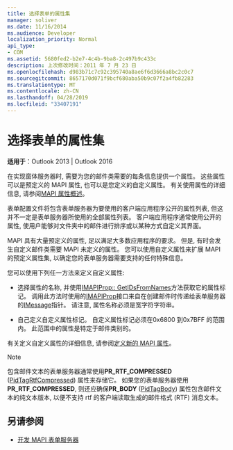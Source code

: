```yaml
---
title: 选择表单的属性集
manager: soliver
ms.date: 11/16/2014
ms.audience: Developer
localization_priority: Normal
api_type:
- COM
ms.assetid: 5680fed2-b2e7-4c4b-9ba8-2c497b9c433c
description: 上次修改时间：2011 年 7 月 23 日
ms.openlocfilehash: d983b71c7c92c395740a8ae6f6d3666a8bc2c0c7
ms.sourcegitcommit: 8657170d071f9bcf680aba50b9c07f2a4fb82283
ms.translationtype: MT
ms.contentlocale: zh-CN
ms.lasthandoff: 04/28/2019
ms.locfileid: "33407191"
---
```

# <a name="choosing-a-forms-property-set"></a>选择表单的属性集

**适用于**：Outlook 2013 | Outlook 2016 
  
在实现窗体服务器时, 需要为您的邮件类需要的每条信息提供一个属性。 这些属性可以是预定义的 MAPI 属性, 也可以是您定义的自定义属性。 有关使用属性的详细信息, 请参阅[MAPI 属性概述](mapi-property-overview.md)。
  
表单配置文件将包含表单服务器为要使用的客户端应用程序公开的属性列表, 但这并不一定是表单服务器所使用的全部属性列表。 客户端应用程序通常使用公开的属性, 使用户能够对文件夹中的邮件进行排序或以某种方式自定义其界面。
  
MAPI 具有大量预定义的属性, 足以满足大多数应用程序的要求。 但是, 有时会发生自定义邮件类需要 MAPI 未定义的属性。 您可以使用自定义属性来扩展 MAPI 的预定义属性集, 以确定您的表单服务器需要支持的任何特殊信息。
  
您可以使用下列任一方法来定义自定义属性:
  
- 选择属性的名称, 并使用[IMAPIProp:: GetIDsFromNames](imapiprop-getidsfromnames.md)方法获取它的属性标记。 调用此方法时使用的[IMAPIProp](imapipropiunknown.md)接口来自在创建邮件时传递给表单服务器的[IMessage](imessageimapiprop.md)指针。 请注意, 属性名称必须是宽字符字符串。 
    
- 自己定义自定义属性标记。 自定义属性标记必须在0x6800 到0x7BFF 的范围内。 此范围中的属性是特定于邮件类别的。
    
有关定义自定义属性的详细信息, 请参阅[定义新的 MAPI 属性](defining-new-mapi-properties.md)。
  
> [!NOTE]
> 包含邮件文本的表单服务器通常使用**PR_RTF_COMPRESSED** ([PidTagRtfCompressed](pidtagrtfcompressed-canonical-property.md)) 属性来存储它。 如果您的表单服务器使用**PR_RTF_COMPRESSED**, 则还应确保**PR_BODY** ([PidTagBody](pidtagbody-canonical-property.md)) 属性包含邮件文本的纯文本版本, 以便不支持 rtf 的客户端读取生成的邮件格式 (RTF) 消息文本。 
  
## <a name="see-also"></a>另请参阅

- [开发 MAPI 表单服务器](developing-mapi-form-servers.md)

